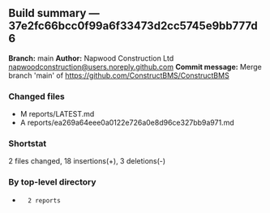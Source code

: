 ## Build summary — 37e2fc66bcc0f99a6f33473d2cc5745e9bb777d6

**Branch:** main
**Author:** Napwood Construction Ltd <napwoodconstruction@users.noreply.github.com>
**Commit message:** Merge branch 'main' of https://github.com/ConstructBMS/ConstructBMS

### Changed files
 - M	reports/LATEST.md
 - A	reports/ea269a64eee0a0122e726a0e8d96ce327bb9a971.md

### Shortstat
 2 files changed, 18 insertions(+), 3 deletions(-)

### By top-level directory
 -       2 reports
